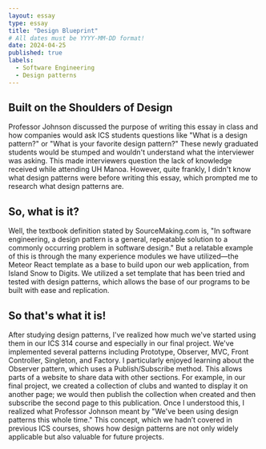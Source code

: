```yaml
---
layout: essay
type: essay
title: "Design Blueprint"
# All dates must be YYYY-MM-DD format!
date: 2024-04-25
published: true
labels:
  - Software Engineering
  - Design patterns
---
```

## Built on the Shoulders of Design

Professor Johnson discussed the purpose of writing this essay in class and how companies would ask ICS students questions like "What is a design pattern?" or "What is your favorite design pattern?" These newly graduated students would be stumped and wouldn't understand what the interviewer was asking. This made interviewers question the lack of knowledge received while attending UH Manoa. However, quite frankly, I didn't know what design patterns were before writing this essay, which prompted me to research what design patterns are.


## So, what is it?

Well, the textbook definition stated by SourceMaking.com is, "In software engineering, a design pattern is a general, repeatable solution to a commonly occurring problem in software design." But a relatable example of this is through the many experience modules we have utilized—the Meteor React template as a base to build upon our web application, from Island Snow to Digits. We utilized a set template that has been tried and tested with design patterns, which allows the base of our programs to be built with ease and replication.

## So that's what it is!

After studying design patterns, I've realized how much we've started using them in our ICS 314 course and especially in our final project. We've implemented several patterns including Prototype, Observer, MVC, Front Controller, Singleton, and Factory. I particularly enjoyed learning about the Observer pattern, which uses a Publish/Subscribe method. This allows parts of a website to share data with other sections. For example, in our final project, we created a collection of clubs and wanted to display it on another page; we would then publish the collection when created and then subscribe the second page to this publication. Once I understood this, I realized what Professor Johnson meant by "We've been using design patterns this whole time." This concept, which we hadn’t covered in previous ICS courses, shows how design patterns are not only widely applicable but also valuable for future projects.

